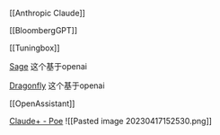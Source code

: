 
[[Anthropic Claude]]

[[BloombergGPT]]

[[Tuningbox]]

[Sage](https://medium.com/sage-ai) 这个基于openai

[Dragonfly](https://dragonflyai.co/) 这个基于openai

[[OpenAssistant]]

[Claude+ - Poe](https://poe.com/Claude%2B)
![[Pasted image 20230417152530.png]]
